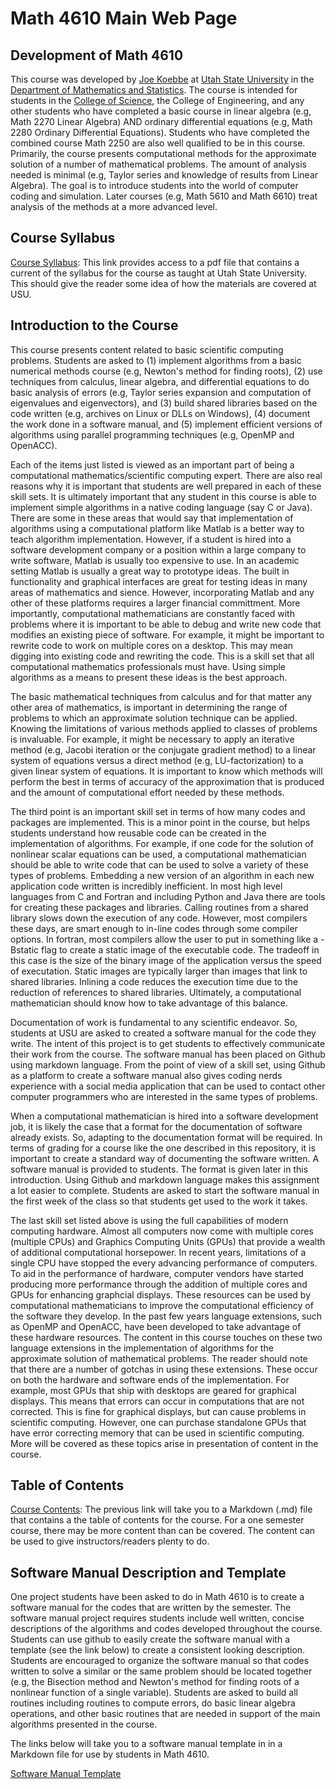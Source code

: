 # Math 4610 Main Web Page

## Development of Math 4610

This course was developed by [Joe Koebbe](http://www.math.usu.edu/~koebbe) at [Utah State University](http://www.usu.edu)
in the [Department of Mathematics and Statistics](http://www.math.usu.edu/). The course is
intended for students in the [College of Science](https://www.usu.edu/science), the College of Engineering, and any other
students who have completed a basic course in linear algebra (e.g, Math 2270 Linear Algebra) AND ordinary differential
equations (e.g, Math 2280 Ordinary Differential Equations). Students who have completed the combined course Math 2250
are also well qualified to be in this course. Primarily, the course presents computational methods for the approximate solution 
of a number of mathematical problems. The amount of analysis needed is minimal (e.g, Taylor series and knowledge of results from 
Linear Algebra). The goal is to introduce students into the world of computer coding and simulation. Later courses (e.g,
Math 5610 and Math 6610) treat analysis of the methods at a more advanced level.

## Course Syllabus

[Course Syllabus](https://jvkoebbe.github.io/math4610/syllabus/syllabus): This link provides access to a pdf file that contains a
current of the syllabus for the course as taught at Utah State University. This should give the reader some idea of how the
materials are covered at USU.

## Introduction to the Course

This course presents content related to basic scientific computing problems. Students are asked to (1) implement algorithms
from a basic numerical methods course (e.g, Newton's method for finding roots), (2) use techniques from calculus, linear
algebra, and differential equations to do basic analysis of errors (e.g, Taylor series expansion and computation of
eigenvalues and eigenvectors), and (3) build shared libraries based on the code written (e.g, archives on Linux or DLLs on
Windows), (4) document the work done in a software manual, and (5) implement efficient versions of algorithms using parallel
programming techniques (e.g, OpenMP and OpenACC).

Each of the items just listed is viewed as an important part of being a computational mathematics/scientific computing expert.
There are also real reasons why it is important that students are well prepared in each of these skill sets. It is ultimately
important that any student in this course is able to implement simple algorithms in a native coding language (say C or Java). 
There are some in these areas that would say that implementation of algorithms using a computational platform like Matlab is a 
better way to teach algorithm implementation. However, if a student is hired into a software development company or a position 
within a large company to write software, Matlab is usually too expensive to use. In an academic setting Matlab is usually a 
great way to prototype ideas. The built in functionality and graphical interfaces are great for testing ideas in many areas of 
mathematics and sience. However, incorporating Matlab and any other of these platforms requires a larger financial committment. 
More importantly, computational mathematicians are constantly faced with problems where it is important to be able to debug and
write new code that modifies an existing piece of software. For example, it might be important to rewrite code to work on
multiple cores on a desktop. This may mean digging into existing code and rewriting the code. This is a skill set that all
computational mathematics professionals must have. Using simple algorithms as a means to present these ideas is the best
approach.

The basic mathematical techniques from calculus and for that matter any other area of mathematics, is important in determining
the range of problems to which an approximate solution technique can be applied. Knowing the limitations of various methods
applied to classes of problems is invaluable. For example, it might be necessary to apply an iterative method (e.g, Jacobi
iteration or the conjugate gradient method) to a linear system of equations versus a direct method (e.g, LU-factorization) to
a given linear system of equations. It is important to know which methods will perform the best in terms of accuracy of the
approximation that is produced and the amount of computational effort needed by these methods.

The third point is an important skill set in terms of how many codes and packages are implemented. This is a minor point in
the course, but helps students understand how reusable code can be created in the implementation of algorithms. For example, if
one code for the solution of nonlinear scalar equations can be used, a computational mathematician should be able to write code
that can be used to solve a variety of these types of problems. Embedding a new version of an algorithm in each new application
code written is incredibly inefficient. In most high level languages from C and Fortran and including Python and Java there are
tools for creating these packages and libraries. Calling routines from a shared library slows down the execution of any code.
However, most compilers these days, are smart enough to in-line codes through some compiler options. In fortran, most compilers
allow the user to put in something like a -Bstatic flag to create a static image of the executable code. The tradeoff in this
case is the size of the binary image of the application versus the speed of executation. Static images are typically larger than
images that link to shared libraries. Inlining a code reduces the execution time due to the reduction of references to shared
libraries. Ultimately, a computational mathematician should know how to take advantage of this balance.

Documentation of work is fundamental to any scientific endeavor. So, students at USU are asked to created a software manual for
the code they write. The intent of this project is to get students to effectively communicate their work from the course. The
software manual has been placed on Github using markdown language. From the point of view of a skill set, using Github as a
platform to create a software manual also gives coding nerds experience with a social media application that can be used to
contact other computer programmers who are interested in the same types of problems.

When a computational mathematician is hired into a software development job, it is likely the case that a format for the 
documentation of software already exists. So, adapting to the documentation format will be required. In terms of grading for
a course like the one described in this repository, it is important to create a standard way of documenting the software
written. A software manual is provided to students. The format is given later in this introduction. Using Github and markdown
language makes this assignment a lot easier to complete. Students are asked to start the software manual in the first week of
the class so that students get used to the work it takes.

The last skill set listed above is using the full capabilities of modern computing hardware. Almost all computers now come with
multiple cores (multiple CPUs) and Graphics Computing Units (GPUs) that provide a wealth of additional computational horsepower.
In recent years, limitations of a single CPU have stopped the every advancing performance of computers. To aid in the
performance of hardware, computer vendors have started producing more performance through the addition of multiple cores and
GPUs for enhancing graphcial displays. These resources can be used by computational mathematicians to improve the computational
efficiency of the software they develop. In the past few years language extensions, such as OpenMP and OpenACC, have been
developed to take advantage of these hardware resources. The content in this course touches on these two language extensions in
the implementation of algorithms for the approximate solution of mathematical problems. The reader should note that there are a
number of gotchas in using these extensions. These occur on both the hardware and software ends of the implementation. For
example, most GPUs that ship with desktops are geared for graphical displays. This means that errors can occur in computations
that are not corrected. This is fine for graphical displays, but can cause problems in scientific computing. However, one can
purchase standalone GPUs that have error correcting memory that can be used in scientific computing. More will be covered as
these topics arise in presentation of content in the course.

## Table of Contents

[Course Contents](https://jvkoebbe.github.io/math4610/frontMatter/tableOfContents): The previous link will take you to a
Markdown (.md) file that contains a the table of contents for the course. For a one semester course, there may be more content
than can be covered. The content can be used to give instructors/readers plenty to do.

## Software Manual Description and Template

One project students have been asked to do in Math 4610 is to create a software manual for the codes that are written by the
semester. The software manual project requires students include well written, concise descriptions of the algorithms and codes
developed throughout the course. Students can use github to easily create the software manual with a template (see the link
below) to create a consistent looking description. Students are encouraged to organize the software manual so that codes
written to solve a similar or the same problem should be located together (e.g, the Bisection method and Newton's method for
finding roots of a nonlinear function of a single variable). Students are asked to build all routines including routines to
compute errors, do basic linear algebra operations, and other basic routines that are needed in support of the main algorithms
presented in the course.

The links below will take you to a software manual template in in a Markdown file for use by students in Math 4610.

[Software Manual Template](https://jvkoebbe.github.io/math4610/appendix02/softwareManualTemplate)

